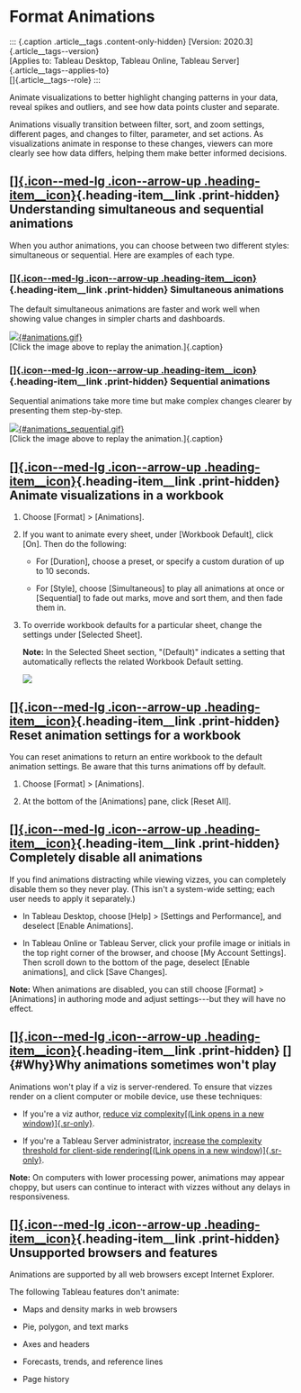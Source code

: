 

Format Animations
=================

::: {.caption .article__tags .content-only-hidden}
[Version: 2020.3]{.article__tags--version}\
[Applies to: Tableau Desktop, Tableau Online, Tableau
Server]{.article__tags--applies-to}\
[]{.article__tags--role}
:::


Animate visualizations to better highlight changing patterns in your
data, reveal spikes and outliers, and see how data points cluster and
separate.

Animations visually transition between filter, sort, and zoom settings,
different pages, and changes to filter, parameter, and set actions. As
visualizations animate in response to these changes, viewers can more
clearly see how data differs, helping them make better informed
decisions.

<div>

[[]{.icon--med-lg .icon--arrow-up .heading-item__icon}](https://help.tableau.com/current/server/en-us/formatting_animations.htm#){.heading-item__link .print-hidden} Understanding simultaneous and sequential animations
-------------------------------------------------------------------------------------------------------------------------------------------------------------------------------------------------------------------------

</div>

When you author animations, you can choose between two different styles:
simultaneous or sequential. Here are examples of each type.

<div>

### [[]{.icon--med-lg .icon--arrow-up .heading-item__icon}](https://help.tableau.com/current/server/en-us/formatting_animations.htm#){.heading-item__link .print-hidden} Simultaneous animations

</div>

The default simultaneous animations are faster and work well when
showing value changes in simpler charts and dashboards.

[![](./Format%20Animations%20-%20Tableau_files/animations.gif){#animations.gif}](javascript:void(0);)\
[Click the image above to replay the animation.]{.caption}

<div>

### [[]{.icon--med-lg .icon--arrow-up .heading-item__icon}](https://help.tableau.com/current/server/en-us/formatting_animations.htm#){.heading-item__link .print-hidden} Sequential animations

</div>

Sequential animations take more time but make complex changes clearer by
presenting them step-by-step.

[![](./Format%20Animations%20-%20Tableau_files/animations_sequential.gif){#animations_sequential.gif}](javascript:void(0);)\
[Click the image above to replay the animation.]{.caption}

<div>

[[]{.icon--med-lg .icon--arrow-up .heading-item__icon}](https://help.tableau.com/current/server/en-us/formatting_animations.htm#){.heading-item__link .print-hidden} Animate visualizations in a workbook 
---------------------------------------------------------------------------------------------------------------------------------------------------------------------------------------------------------

</div>

1.  Choose [Format] \> [Animations].

2.  If you want to animate every sheet, under [Workbook
    Default], click [On]. Then do the following:

    -   For [Duration], choose a preset, or specify a custom
        duration of up to 10 seconds.

    -   For [Style], choose [Simultaneous] to
        play all animations at once or [Sequential] to fade
        out marks, move and sort them, and then fade them in.

3.  To override workbook defaults for a particular sheet, change the
    settings under [Selected Sheet].

    **Note:** In the Selected Sheet section, "(Default)" indicates a
    setting that automatically reflects the related Workbook Default
    setting.

    ![](./Format%20Animations%20-%20Tableau_files/animations_pane.png)

<div>

[[]{.icon--med-lg .icon--arrow-up .heading-item__icon}](https://help.tableau.com/current/server/en-us/formatting_animations.htm#){.heading-item__link .print-hidden} Reset animation settings for a workbook
------------------------------------------------------------------------------------------------------------------------------------------------------------------------------------------------------------

</div>

You can reset animations to return an entire workbook to the default
animation settings. Be aware that this turns animations off by default.

1.  Choose [Format] \> [Animations].

2.  At the bottom of the [Animations] pane, click [Reset
    All].

<div>

[[]{.icon--med-lg .icon--arrow-up .heading-item__icon}](https://help.tableau.com/current/server/en-us/formatting_animations.htm#){.heading-item__link .print-hidden} Completely disable all animations
------------------------------------------------------------------------------------------------------------------------------------------------------------------------------------------------------

</div>

If you find animations distracting while viewing vizzes, you can
completely disable them so they never play. (This isn\'t a system-wide
setting; each user needs to apply it separately.)

-   In Tableau Desktop, choose [Help] \> [Settings and
    Performance], and deselect [Enable
    Animations].

-   In Tableau Online or Tableau Server, click your profile image or
    initials in the top right corner of the browser, and choose [My
    Account Settings]. Then scroll down to the bottom of the
    page, deselect [Enable animations], and click [Save
    Changes].

**Note:** When animations are disabled, you can still choose
[Format] \> [Animations] in authoring mode and
adjust settings---but they will have no effect.

<div>

[[]{.icon--med-lg .icon--arrow-up .heading-item__icon}](https://help.tableau.com/current/server/en-us/formatting_animations.htm#){.heading-item__link .print-hidden} []{#Why}Why animations sometimes won\'t play
-----------------------------------------------------------------------------------------------------------------------------------------------------------------------------------------------------------------

</div>

Animations won\'t play if a viz is server-rendered. To ensure that
vizzes render on a client computer or mobile device, use these
techniques:

-   If you\'re a viz author, [reduce viz complexity[(Link opens in a new
    window)]{.sr-only}](https://help.tableau.com/current/pro/desktop/en-us/perf_visualization.htm).

-   If you\'re a Tableau Server administrator, [increase the complexity
    threshold for client-side rendering[(Link opens in a new
    window)]{.sr-only}](https://help.tableau.com/current/server/en-us/browser_rendering.htm).

**Note:** On computers with lower processing power, animations may
appear choppy, but users can continue to interact with vizzes without
any delays in responsiveness.

<div>

[[]{.icon--med-lg .icon--arrow-up .heading-item__icon}](https://help.tableau.com/current/server/en-us/formatting_animations.htm#){.heading-item__link .print-hidden} Unsupported browsers and features
------------------------------------------------------------------------------------------------------------------------------------------------------------------------------------------------------

</div>

Animations are supported by all web browsers except Internet Explorer.

The following Tableau features don\'t animate:

-   Maps and density marks in web browsers

-   Pie, polygon, and text marks

-   Axes and headers

-   Forecasts, trends, and reference lines

-   Page history
